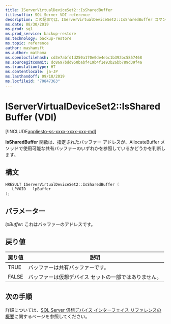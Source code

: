 ```yaml
---
title: IServerVirtualDeviceSet2::IsSharedBuffer
titlesuffix: SQL Server VDI reference
description: この記事では、IServerVirtualDeviceSet2::IsSharedBuffer コマンドのリファレンスを提供します。
ms.date: 08/30/2019
ms.prod: sql
ms.prod_service: backup-restore
ms.technology: backup-restore
ms.topic: reference
author: mashamsft
ms.author: mathoma
ms.openlocfilehash: cd3e7abfd1d250a170e0de4ebc1b392bc5857468
ms.sourcegitcommit: dc8697bdd950babf419b4f1e93b26bb789d39f4a
ms.translationtype: HT
ms.contentlocale: ja-JP
ms.lasthandoff: 09/10/2019
ms.locfileid: "70847363"
---
```

# <a name="iservervirtualdeviceset2issharedbuffer-vdi"></a>IServerVirtualDeviceSet2::IsSharedBuffer (VDI)

[!INCLUDE[appliesto-ss-xxxx-xxxx-xxx-md](../../../includes/appliesto-ss-xxxx-xxxx-xxx-md.md)]

**IsSharedBuffer** 関数は、指定されたバッファー アドレスが、AllocateBuffer メソッドで使用可能な共有バッファーのいずれかを参照しているかどうかを判断します。

## <a name="syntax"></a>構文

```c
HRESULT IServerVirtualDeviceSet2::IsSharedBuffer (
   LPVOID   lpBuffer
);
```

## <a name="parameters"></a>パラメーター

*lpBuffer*: これはバッファーのアドレスです。

## <a name="return-value"></a>戻り値

|戻り値 | 説明 |
|---|---|
| TRUE | バッファーは共有バッファーです。 |
| FALSE | バッファーは仮想デバイス セットの一部ではありません。 |

## <a name="next-steps"></a>次の手順

詳細については、[SQL Server 仮想デバイス インターフェイス リファレンスの概要](reference-virtual-device-interface.md)に関するページを参照してください。